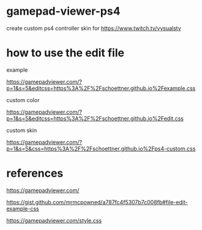 # gamepad-viewer-ps4

create custom ps4 controller skin for https://www.twitch.tv/vysualstv

# how to use the edit file
example

https://gamepadviewer.com/?p=1&s=5&editcss=https%3A%2F%2Fschoettner.github.io%2Fexample.css

custom color

https://gamepadviewer.com/?p=1&s=5&editcss=https%3A%2F%2Fschoettner.github.io%2Fedit.css

custom skin

https://gamepadviewer.com/?p=1&s=5&css=https%3A%2F%2Fschoettner.github.io%2Fps4-custom.css

# references
https://gamepadviewer.com/

https://gist.github.com/mrmcpowned/a787fc4f5307b7c008fb#file-edit-example-css

https://gamepadviewer.com/style.css
